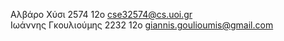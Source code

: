 Αλβάρο Χύσι 2574 12o cse32574@cs.uoi.gr <br />
Ιωάννης Γκουλιούμης 2232 12o giannis.goulioumis@gmail.com

